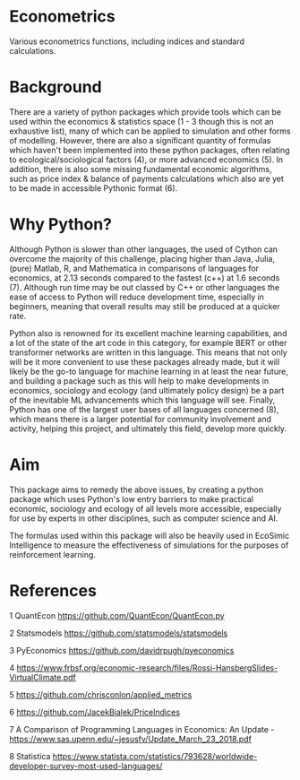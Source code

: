 # Econometrics
Various econometrics functions, including indices and standard calculations.

# Background
There are a variety of python packages which provide tools which can be used within the economics & statistics space (1 - 3 though this is not an exhaustive list), many of which can be applied to simulation and other forms of modelling. However, there are also a significant quantity of formulas which haven't been implemented into these python packages, often relating to ecological/sociological factors (4), or more advanced economics (5). In addition, there is also some missing fundamental economic algorithms, such as price index & balance of payments calculations which also are yet to be made in accessible Pythonic format (6). 

# Why Python?
Although Python is slower than other languages, the used of Cython can overcome the majority of this challenge, placing higher than Java, Julia, (pure) Matlab, R, and Mathematica in comparisons of languages for economics, at 2.13 seconds compared to the fastest (c++) at 1.6 seconds (7). Although run time may be out classed by C++ or other languages the ease of access to Python will reduce development time, especially in beginners, meaning that overall results may still be produced at a quicker rate. 

Python also is renowned for its excellent machine learning capabilities, and a lot of the state of the art code in this category, for example BERT or other transformer networks are written in this language. This means that not only will be it more convenient to use these packages already made, but it will likely be the go-to language for machine learning in at least the near future, and building a package such as this will help to make developments in economics, sociology and ecology (and ultimately policy design) be a part of the inevitable ML advancements which this language will see. Finally, Python has one of the largest user bases of all languages concerned (8), which means there is a larger potential for community involvement and activity, helping this project, and ultimately this field, develop more quickly.

# Aim

This package aims to remedy the above issues, by creating a python package which uses Python's low entry barriers to make practical economic, sociology and ecology of all levels more accessible, especially for use by experts in other disciplines, such as computer science and AI.

The formulas used within this package will also be heavily used in EcoSimic Intelligence to measure the effectiveness of simulations for the purposes of reinforcement learning.

# References


1 QuantEcon https://github.com/QuantEcon/QuantEcon.py

2 Statsmodels https://github.com/statsmodels/statsmodels

3 PyEconomics https://github.com/davidrpugh/pyeconomics


4 https://www.frbsf.org/economic-research/files/Rossi-HansbergSlides-VirtualClimate.pdf

5 https://github.com/chrisconlon/applied_metrics


6 https://github.com/JacekBialek/PriceIndices


7 A Comparison of Programming Languages in Economics: An Update - https://www.sas.upenn.edu/~jesusfv/Update_March_23_2018.pdf

8 Statistica https://www.statista.com/statistics/793628/worldwide-developer-survey-most-used-languages/

